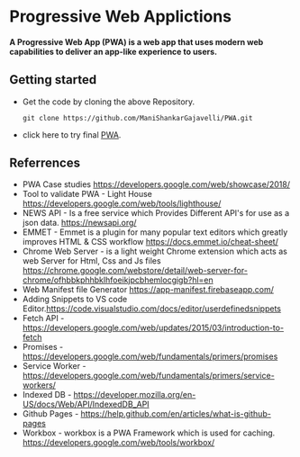 # Progressive Web Applictions

#### A Progressive Web App (PWA) is a web app that uses modern web capabilities to deliver an app-like experience to users.


## Getting started

- Get the code by cloning the above Repository.
  
    ```
    git clone https://github.com/ManiShankarGajavelli/PWA.git
    ```

 - click here to try final [PWA](https://manishankargajavelli.github.io/PWA/).

## Referrences

 - PWA Case studies https://developers.google.com/web/showcase/2018/
 - Tool to validate PWA - Light House https://developers.google.com/web/tools/lighthouse/
 - NEWS API - Is a free service which Provides Different API's for use as a json data.
  https://newsapi.org/
 - EMMET - Emmet is a plugin for many popular text editors which greatly improves HTML & CSS workflow 
 https://docs.emmet.io/cheat-sheet/
 - Chrome Web Server - is a light weight Chrome extension which acts as web Server for Html, Css and Js files https://chrome.google.com/webstore/detail/web-server-for-chrome/ofhbbkphhbklhfoeikjpcbhemlocgigb?hl=en
 - Web Manifest file Generator https://app-manifest.firebaseapp.com/
 - Adding Snippets to VS code Editor.https://code.visualstudio.com/docs/editor/userdefinedsnippets
 - Fetch API - https://developers.google.com/web/updates/2015/03/introduction-to-fetch
 - Promises - https://developers.google.com/web/fundamentals/primers/promises
 - Service Worker - https://developers.google.com/web/fundamentals/primers/service-workers/
 - Indexed DB - https://developer.mozilla.org/en-US/docs/Web/API/IndexedDB_API
 - Github Pages - https://help.github.com/en/articles/what-is-github-pages
 - Workbox - workbox is a PWA Framework which is used for caching. https://developers.google.com/web/tools/workbox/
   
